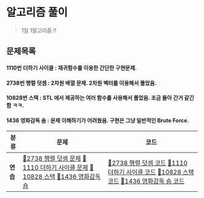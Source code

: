 알고리즘 풀이
==========

> 1일 1알고리즘 !! 

문제목록
------
#### 1110번 더하기 사이클  : 재귀함수를 이용한 간단한 구현문제.
#### 2738번 행렬 덧셈     : 2차원 배열 문제. 2차원 벡터를 이용해서 풀었음.
#### 10828번 스택        : STL 에서 제공하는 여러 함수를 사용해서 풀었음. 조금 돌아 간거 같긴 함 ㅋㅋ.
#### 1436 영화감독 숌     : 문제 이해하기가 어려웠음. 구현은 그냥 일반적인 Brute Force.


 
| 분류                             | 문제                                                         | 코드                               |
| -------------------------------- | ------------------------------------------------------------ |------------------------------------|
| **연습**                 | [🥉2738 행렬 덧셈 문제](https://www.acmicpc.net/problem/2738)  [🥉1110 더하기 사이클 문제](https://www.acmicpc.net/problem/1110) [🥈10828 스택](https://www.acmicpc.net/problem/10828)   [🥈1436 영화감독 숌](https://www.acmicpc.net/problem/1436) | [🥉2738 행렬 덧셈 코드](https://github.com/jihoon50/Algorithm/blob/master/2738.cpp)  [🥉1110 더하기 사이클 코드](https://github.com/jihoon50/Algorithm/blob/master/1110.cpp)         [🥈10828 스택 코드](https://github.com/jihoon50/Algorithm/blob/master/10828.cpp)   [🥈1436 영화감독 숌 코드](https://github.com/jihoon50/Algorithm/blob/master/1436.cpp) | 